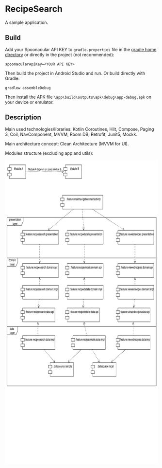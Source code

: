 # RecipeSearch

A sample application.

## Build 
Add your Spoonacular API KEY to `gradle.properties` file in the [gradle home directory](https://docs.gradle.org/current/userguide/directory_layout.html#dir:gradle_user_home) or directly in the project (not recommended):
```
spoonacularApiKey=<YOUR API KEY>
```
Then build the project in Android Studio and run. 
Or build directly with Gradle:
```
gradlew assembleDebug
```
Then install the APK file  `\app\build\outputs\apk\debug\app-debug.apk` on your device or emulator. 

## Description

Main used technologies/libraries: Kotlin Coroutines, Hilt, Compose, Paging 3, Coil, NavComponent, MVVM, Room DB, Retrofit, Junit5, Mockk.

Main architecture concept: Clean Architecture (MVVM for UI).

Modules structure (excluding app and utils):

<img height="1000" src="https://github.com/PavelSidyakin/RecipeSearch/blob/main/RecipeBook_module_diagram.png">
